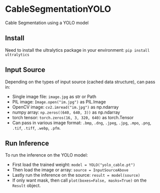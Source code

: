 # CableSegmentationYOLO
Cable Segmentation using a YOLO model

## Install

Need to install the ultralytics package in your environment: `pip install ultralytics`

## Input Source

Depending on the types of input source (cached data structure), can pass in:
- Single image file: `image.jpg` as str or Path
- PIL image: `Image.open("im.jpg")` as PIL.Image
- OpenCV image: `cv2.imread("im.jpg")` as np.ndarray
- numpy array: `np.zeros((640, 640, 3))` as np.ndarray
- torch tensor: `torch.zeros(16, 3, 320, 640)` as torch.Tensor
- Can pass in various image format: `.bmp`, `.dng`, `.jpeg`, `.jpg`, `.mpo`, `.png`, `.tif`, `.tiff`, `.webp`, `.pfm`.

## Run Inference

To run the inference on the YOLO model:
- First load the trained weight: `model = YOLO("yolo_cable.pt")`
- Then load the image or array: `source = InputSourceAbove`
- Lastly run the inference on the source: `result = model(source)`
- If only want mask, then call `plot(boxes=False, masks=True)` on the `Result` object.